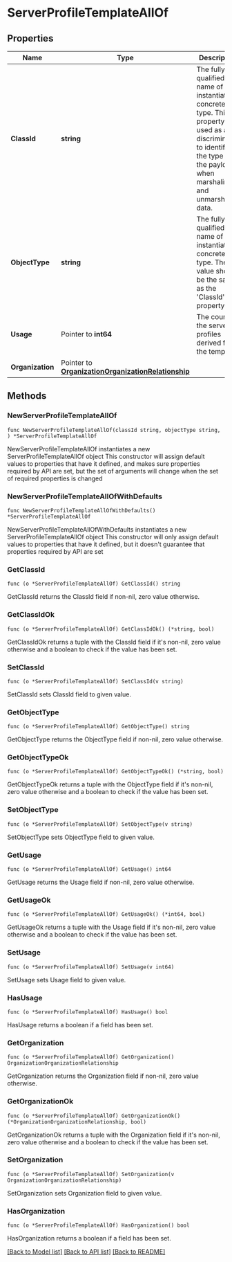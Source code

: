 # ServerProfileTemplateAllOf

## Properties

Name | Type | Description | Notes
------------ | ------------- | ------------- | -------------
**ClassId** | **string** | The fully-qualified name of the instantiated, concrete type. This property is used as a discriminator to identify the type of the payload when marshaling and unmarshaling data. | [default to "server.ProfileTemplate"]
**ObjectType** | **string** | The fully-qualified name of the instantiated, concrete type. The value should be the same as the &#39;ClassId&#39; property. | [default to "server.ProfileTemplate"]
**Usage** | Pointer to **int64** | The count of the server profiles derived from the template. | [optional] [readonly] [default to 0]
**Organization** | Pointer to [**OrganizationOrganizationRelationship**](OrganizationOrganizationRelationship.md) |  | [optional] 

## Methods

### NewServerProfileTemplateAllOf

`func NewServerProfileTemplateAllOf(classId string, objectType string, ) *ServerProfileTemplateAllOf`

NewServerProfileTemplateAllOf instantiates a new ServerProfileTemplateAllOf object
This constructor will assign default values to properties that have it defined,
and makes sure properties required by API are set, but the set of arguments
will change when the set of required properties is changed

### NewServerProfileTemplateAllOfWithDefaults

`func NewServerProfileTemplateAllOfWithDefaults() *ServerProfileTemplateAllOf`

NewServerProfileTemplateAllOfWithDefaults instantiates a new ServerProfileTemplateAllOf object
This constructor will only assign default values to properties that have it defined,
but it doesn't guarantee that properties required by API are set

### GetClassId

`func (o *ServerProfileTemplateAllOf) GetClassId() string`

GetClassId returns the ClassId field if non-nil, zero value otherwise.

### GetClassIdOk

`func (o *ServerProfileTemplateAllOf) GetClassIdOk() (*string, bool)`

GetClassIdOk returns a tuple with the ClassId field if it's non-nil, zero value otherwise
and a boolean to check if the value has been set.

### SetClassId

`func (o *ServerProfileTemplateAllOf) SetClassId(v string)`

SetClassId sets ClassId field to given value.


### GetObjectType

`func (o *ServerProfileTemplateAllOf) GetObjectType() string`

GetObjectType returns the ObjectType field if non-nil, zero value otherwise.

### GetObjectTypeOk

`func (o *ServerProfileTemplateAllOf) GetObjectTypeOk() (*string, bool)`

GetObjectTypeOk returns a tuple with the ObjectType field if it's non-nil, zero value otherwise
and a boolean to check if the value has been set.

### SetObjectType

`func (o *ServerProfileTemplateAllOf) SetObjectType(v string)`

SetObjectType sets ObjectType field to given value.


### GetUsage

`func (o *ServerProfileTemplateAllOf) GetUsage() int64`

GetUsage returns the Usage field if non-nil, zero value otherwise.

### GetUsageOk

`func (o *ServerProfileTemplateAllOf) GetUsageOk() (*int64, bool)`

GetUsageOk returns a tuple with the Usage field if it's non-nil, zero value otherwise
and a boolean to check if the value has been set.

### SetUsage

`func (o *ServerProfileTemplateAllOf) SetUsage(v int64)`

SetUsage sets Usage field to given value.

### HasUsage

`func (o *ServerProfileTemplateAllOf) HasUsage() bool`

HasUsage returns a boolean if a field has been set.

### GetOrganization

`func (o *ServerProfileTemplateAllOf) GetOrganization() OrganizationOrganizationRelationship`

GetOrganization returns the Organization field if non-nil, zero value otherwise.

### GetOrganizationOk

`func (o *ServerProfileTemplateAllOf) GetOrganizationOk() (*OrganizationOrganizationRelationship, bool)`

GetOrganizationOk returns a tuple with the Organization field if it's non-nil, zero value otherwise
and a boolean to check if the value has been set.

### SetOrganization

`func (o *ServerProfileTemplateAllOf) SetOrganization(v OrganizationOrganizationRelationship)`

SetOrganization sets Organization field to given value.

### HasOrganization

`func (o *ServerProfileTemplateAllOf) HasOrganization() bool`

HasOrganization returns a boolean if a field has been set.


[[Back to Model list]](../README.md#documentation-for-models) [[Back to API list]](../README.md#documentation-for-api-endpoints) [[Back to README]](../README.md)


